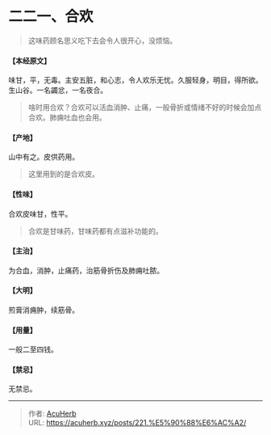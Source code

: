 # 二二一、合欢


> 这味药顾名思义吃下去会令人很开心，没烦恼。

#### 【本经原文】
味甘，平，无毒。主安五脏，和心志，令人欢乐无忧。久服轻身，明目，得所欲。生山谷。一名蠲忿，一名夜合。

> 啥时用合欢？合欢可以活血消肿、止痛，一般骨折或情绪不好的时候会加点合欢。肺痈吐血也会用。

#### 【产地】
山中有之。皮供药用。

> 这里用到的是合欢皮。

#### 【性味】
合欢皮味甘，性平。

> 合欢是甘味药，甘味药都有点滋补功能的。

#### 【主治】
为合血，消肿，止痛药，治筋骨折伤及肺痈吐脓。
#### 【大明】
煎膏消痈肿，续筋骨。
#### 【用量】
一般二至四钱。
#### 【禁忌】
无禁忌。

---

> 作者: [AcuHerb](https://acuherb.xyz)  
> URL: https://acuherb.xyz/posts/221.%E5%90%88%E6%AC%A2/  

